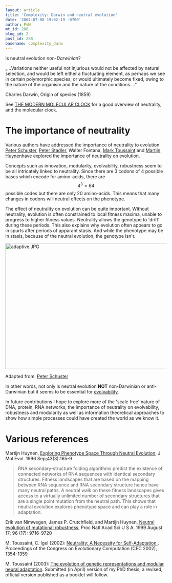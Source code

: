 ```yaml
---
layout: article
title: 'Complexity: Darwin and neutral evolution'
date: '2004-07-08 19:02:19 -0700'
author: PvM
mt_id: 288
blog_id: 2
post_id: 288
basename: complexity_darw
---
```

Is neutral evolution _non-Darwinian_?

„...Variations neither useful not injurious would not be affected by natural selection, and would be left either a fluctuating element, as perhaps we see in certain polymorphic species, or would ultimately become fixed, owing to the nature of the organism and the nature of the conditions...."

Charles Darwin, Origin of species (1859)

See [THE MODERN MOLECULAR CLOCK](http://www.lifesci.sussex.ac.uk/CSE/members/lbromham/pdfs/BromhamPenny.Clock.NRG03.pdf) for a good overview of neutrality, and the molecular clock.

# The importance of neutrality

Various authors have addressed the importance of neutrality to evolution. [Peter Schuster](http://www.tbi.univie.ac.at/~pks/), [Peter Stadler](http://www.bioinf.uni-leipzig.de/~studla/Publications/index.html), Walter Fontana, [Mark Toussaint](http://homepages.inf.ed.ac.uk/mtoussai/publications/index.html) and [Martijn Huynen](http://www.santafe.edu/sfi/publications/Working-Papers/95-10-100.ps)have explored the importance of neutrality on evolution. 

Concepts such as innovation, modularity, evolvability, robustness seem to be all intricately linked to neutrality. Since there are 3 codons of 4 possible bases which encode for amino-acids, there are $$4^3=64$$ possible codes but there are only 20 amino-acids. This means that many changes in codons will neutral effects on the phenotype.

The effect of neutrality on evolution can be quite important. Without neutrality, evolution is often constrained to local fitness maxima, unable to progress to higher fitness values. Neutrality allows the genotype to 'drift' during these periods. This also explains why evolution often appears to go in spurts after periods of apparant stasis. And while the phenotype may be in stasis, because of the neutral evolution, the genotype isn't.


<img alt="adaptive.JPG" src="/PT/uploads/2005/adaptive.JPG" width="570" height="392" border="0" />


Adapted from: [Peter Schuster](http://www.tbi.univie.ac.at/~pks/Presentation/wilna-03c.pdf)

In other words, not only is neutral evolution **NOT** non-Darwinian or anti-Darwinian but it seems to be essential for [evolvability](http://homepages.inf.ed.ac.uk/mtoussai/publications/toussaint-igel-02-cec.pdf). 

In future contributions I hope to explore more of the 'scale free' nature of DNA, protein, RNA networks, the importance of neutrality on evolvability, robustness and modularity as well as information theoretical approaches to show how simple processes could have created the world as we know it.

# Various references

Martijn Huynen, [Exploring Phenotype Space Through Neutral Evolution](http://www.santafe.edu/sfi/publications/Working-Papers/95-10-100.ps),  J Mol Evol. 1996 Sep;43(3):165-9

> RNA secondary-structure folding algorithms predict the existence of connected networks of RNA sequences with identical secondary structures. Fitness landscapes that are based on the mapping between RNA sequence and RNA secondary structure hence have many neutral paths. A neutral walk on these fitness landscapes gives access to a virtually unlimited number of secondary structures that are a single point mutation from the neutral path. This shows that neutral evolution explores phenotype space and can play a role in adaptation.

Erik van Nimwegen, James P. Crutchfield, and Martijn Huynen, [Neutral evolution of mutational robustness](http://www.pubmedcentral.nih.gov/articlerender.fcgi?artid=22276),  Proc Natl Acad Sci U S A. 1999 August 17; 96 (17): 9716-9720

M. Toussaint, C. Igel (2002): [Neutrality: A Necessity for Self-Adaptation ](http://homepages.inf.ed.ac.uk/mtoussai/publications/toussaint-igel-02-cec.pdf). Proceedings of the Congress on Evolutionary Computation (CEC 2002), 1354-1359

M. Toussaint (2003): [The evolution of genetic representations and modular neural adaptation](http://homepages.inf.ed.ac.uk/mtoussai/publications/toussaint-03-thesis.pdf). Submitted (in April) version of my PhD thesis; a revised, official version published as a booklet will follow.
